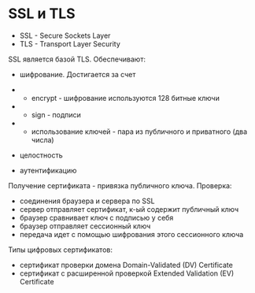 # SSL и TLS

- SSL - Secure Sockets Layer
- TLS - Transport Layer Security

SSL является базой TLS. Обеспечивают:

- шифрование. Достигается за счет
- - encrypt - шифрование используются 128 битные ключи
- - sign - подписи
- - использование ключей - пара из публичного и приватного (два числа)

- целостность
- аутентификацию

Получение сертификата - привязка публичного ключа. Проверка:

- соединения браузера и сервера по SSL
- сервер отправляет сертификат, к-ый содержит публичный ключ
- браузер сравнивает ключ с подписью у себя
- браузер отправляет сессионный ключ
- передача идет с помощью шифрования этого сессионного ключа

Типы цифровых сертификатов:

- сертификат проверки домена Domain-Validated (DV) Certificate
- сертификат с расширенной проверкой Extended Validation (EV) Certificate

